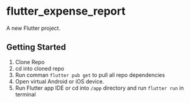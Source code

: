 # flutter_expense_report

A new Flutter project.

## Getting Started

1. Clone Repo
2. cd into cloned repo
3. Run comman `flutter pub get` to pull all repo dependencies
4. Open virtual Android or iOS device.
5. Run Flutter app IDE or cd into `/app` directory and run `flutter run` in terminal
